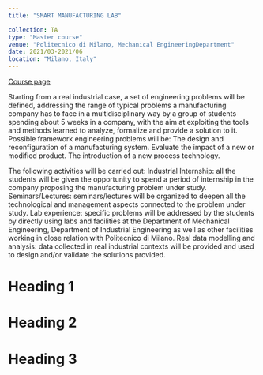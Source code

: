 ```yaml
---
title: "SMART MANUFACTURING LAB"

collection: TA
type: "Master course"
venue: "Politecnico di Milano, Mechanical EngineeringDepartment"
date: 2021/03-2021/06
location: "Milano, Italy"
---
```

[Course page](https://www4.ceda.polimi.it/manifesti/manifesti/controller/ManifestoPublic.do?EVN_DETTAGLIO_RIGA_MANIFESTO=EVENTO&c_insegn=055014&aa=2020&k_cf=225&k_corso_la=479&ac_ins=0&k_indir=AM&lang=EN&tipoCorso=ALL_TIPO_CORSO&semestre=3&idItemOfferta=153031&idRiga=262970&codDescr=055014)

Starting from a real industrial case, a set of engineering problems will be defined, addressing the range of typical problems a manufacturing company has to face in a multidisciplinary way by a group of students spending about 5 weeks in a company, with the aim at exploiting the tools and methods learned to analyze, formalize and provide a solution to it.
Possible framework engineering problems will be:
The design and reconfiguration of a manufacturing system.
Evaluate the impact of a new or modified product.
The introduction of a new process technology.
 

The following activities will be carried out: 
Industrial Internship: all the students will be given the opportunity to spend a period of internship in the company proposing the manufacturing problem under study. 
Seminars/Lectures: seminars/lectures will be organized to deepen all the technological and management aspects connected to the problem under study.
Lab experience: specific problems will be addressed by the students by directly using labs and facilities at the Department of Mechanical Engineering, Department of Industrial Engineering as well as other facilities working in close relation with Politecnico di Milano.
Real data modelling and analysis: data collected in real industrial contexts will be provided and used to design and/or validate the solutions provided.


Heading 1
======

Heading 2
======

Heading 3
======
